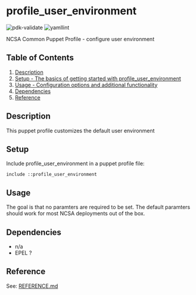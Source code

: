 # profile_user_environment

![pdk-validate](https://github.com/ncsa/puppet-profile_user_environment/workflows/pdk-validate/badge.svg)
![yamllint](https://github.com/ncsa/puppet-profile_user_environment/workflows/yamllint/badge.svg)

NCSA Common Puppet Profile - configure user environment

## Table of Contents

1. [Description](#description)
1. [Setup - The basics of getting started with profile_user_environment](#setup)
1. [Usage - Configuration options and additional functionality](#usage)
1. [Dependencies](#dependencies)
1. [Reference](#reference)


## Description

This puppet profile customizes the default user environment


## Setup

Include profile_user_environment in a puppet profile file:
```
include ::profile_user_environment
```


## Usage

The goal is that no paramters are required to be set. The default paramters should work for most NCSA deployments out of the box.


## Dependencies

- n/a
- EPEL ?

## Reference

See: [REFERENCE.md](REFERENCE.md)
